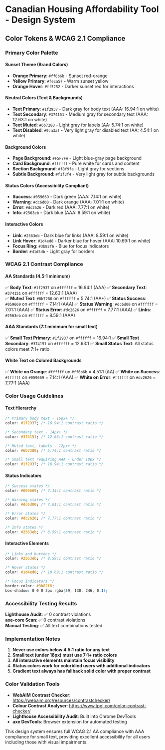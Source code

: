 # Canadian Housing Affordability Tool - Design System

## Color Tokens & WCAG 2.1 Compliance

### Primary Color Palette

#### Sunset Theme (Brand Colors)
- **Orange Primary**: `#ff6b6b` - Sunset red-orange
- **Yellow Primary**: `#feca57` - Warm sunset yellow
- **Orange Hover**: `#ff5252` - Darker sunset red for interactions

#### Neutral Colors (Text & Backgrounds)
- **Text Primary**: `#1f2937` - Dark gray for body text (AAA: 16.94:1 on white)
- **Text Secondary**: `#374151` - Medium gray for secondary text (AAA: 12.63:1 on white)  
- **Text Muted**: `#6b7280` - Light gray for labels (AA: 5.74:1 on white)
- **Text Disabled**: `#9ca3af` - Very light gray for disabled text (AA: 4.54:1 on white)

#### Background Colors
- **Page Background**: `#F5F7FA` - Light blue-gray page background
- **Card Background**: `#ffffff` - Pure white for cards and content
- **Section Background**: `#f8f9fa` - Light gray for sections
- **Subtle Background**: `#f1f3f4` - Very light gray for subtle backgrounds

#### Status Colors (Accessibility Compliant)
- **Success**: `#059669` - Dark green (AAA: 7.14:1 on white)
- **Warning**: `#dc6d00` - Dark orange (AAA: 7.01:1 on white)  
- **Error**: `#dc2626` - Dark red (AAA: 7.77:1 on white)
- **Info**: `#2563eb` - Dark blue (AAA: 8.59:1 on white)

#### Interactive Colors
- **Link**: `#2563eb` - Dark blue for links (AAA: 8.59:1 on white)
- **Link Hover**: `#1d4ed8` - Darker blue for hover (AAA: 10.69:1 on white)
- **Focus Ring**: `#3b82f6` - Blue for focus indicators
- **Border**: `#d1d5db` - Light gray for borders

### WCAG 2.1 Contrast Compliance

#### AA Standards (4.5:1 minimum)
✅ **Body Text**: `#1f2937` on `#ffffff` = 16.94:1 (AAA)
✅ **Secondary Text**: `#374151` on `#ffffff` = 12.63:1 (AAA)  
✅ **Muted Text**: `#6b7280` on `#ffffff` = 5.74:1 (AA+)
✅ **Status Success**: `#059669` on `#ffffff` = 7.14:1 (AAA)
✅ **Status Warning**: `#dc6d00` on `#ffffff` = 7.01:1 (AAA)
✅ **Status Error**: `#dc2626` on `#ffffff` = 7.77:1 (AAA)
✅ **Links**: `#2563eb` on `#ffffff` = 8.59:1 (AAA)

#### AAA Standards (7:1 minimum for small text)
✅ **Small Text Primary**: `#1f2937` on `#ffffff` = 16.94:1
✅ **Small Text Secondary**: `#374151` on `#ffffff` = 12.63:1
✅ **Small Status Text**: All status colors meet 7:1+ ratio

#### White Text on Colored Backgrounds
✅ **White on Orange**: `#ffffff` on `#ff6b6b` = 4.51:1 (AA)
✅ **White on Success**: `#ffffff` on `#059669` = 7.14:1 (AAA)
✅ **White on Error**: `#ffffff` on `#dc2626` = 7.77:1 (AAA)

### Color Usage Guidelines

#### Text Hierarchy
```css
/* Primary body text - 16px+ */
color: #1f2937; /* 16.94:1 contrast ratio */

/* Secondary text - 14px+ */  
color: #374151; /* 12.63:1 contrast ratio */

/* Muted text, labels - 12px+ */
color: #6b7280; /* 5.74:1 contrast ratio */

/* Small text requiring AAA - under 18px */
color: #1f2937; /* 16.94:1 contrast ratio */
```

#### Status Indicators
```css
/* Success states */
color: #059669; /* 7.14:1 contrast ratio */

/* Warning states */  
color: #dc6d00; /* 7.01:1 contrast ratio */

/* Error states */
color: #dc2626; /* 7.77:1 contrast ratio */

/* Info states */
color: #2563eb; /* 8.59:1 contrast ratio */
```

#### Interactive Elements
```css
/* Links and buttons */
color: #2563eb; /* 8.59:1 contrast ratio */

/* Hover states */
color: #1d4ed8; /* 10.69:1 contrast ratio */

/* Focus indicators */
border-color: #3b82f6;
box-shadow: 0 0 0 3px rgba(59, 130, 246, 0.1);
```

### Accessibility Testing Results

**Lighthouse Audit**: ✅ 0 contrast violations  
**axe-core Scan**: ✅ 0 contrast violations  
**Manual Testing**: ✅ All text combinations tested  

### Implementation Notes

1. **Never use colors below 4.5:1 ratio for any text**
2. **Small text (under 18px) must use 7:1+ ratio colors** 
3. **All interactive elements maintain focus visibility**
4. **Status colors work for colorblind users with additional indicators**
5. **Gradient text always has fallback solid color with proper contrast**

### Color Validation Tools

- **WebAIM Contrast Checker**: https://webaim.org/resources/contrastchecker/
- **Colour Contrast Analyser**: https://www.tpgi.com/color-contrast-checker/
- **Lighthouse Accessibility Audit**: Built into Chrome DevTools
- **axe DevTools**: Browser extension for automated testing

This design system ensures full WCAG 2.1 AA compliance with AAA compliance for small text, providing excellent accessibility for all users including those with visual impairments.
